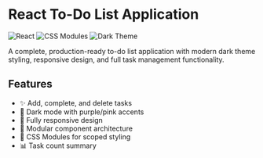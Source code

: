 # React To-Do List Application

![React](https://img.shields.io/badge/react-%2320232a.svg?style=for-the-badge&logo=react&logoColor=%2361DAFB)
![CSS Modules](https://img.shields.io/badge/css%20modules-%231572B6.svg?style=for-the-badge&logo=css3&logoColor=white)
![Dark Theme](https://img.shields.io/badge/dark%20theme-%23000000.svg?style=for-the-badge)

A complete, production-ready to-do list application with modern dark theme styling, responsive design, and full task management functionality.

## Features

- ✨ Add, complete, and delete tasks
- 🌙 Dark mode with purple/pink accents
- 📱 Fully responsive design
- 🧩 Modular component architecture
- 🎨 CSS Modules for scoped styling
- 📊 Task count summary
